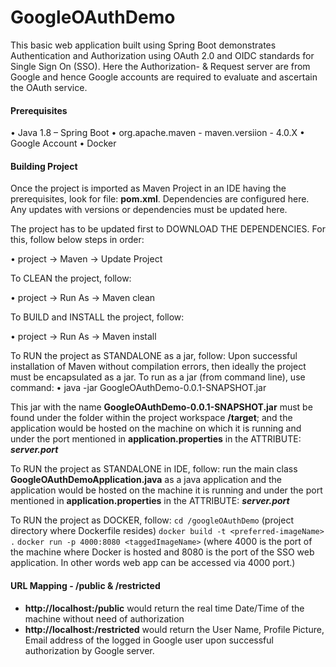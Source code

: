 # GoogleOAuthDemo
This basic web application built using Spring Boot demonstrates Authentication and Authorization using OAuth 2.0 and OIDC standards for Single Sign On (SSO). Here the Authorization- & Request server are from Google and hence Google accounts are required to evaluate and ascertain the OAuth service.

#### Prerequisites
•   Java 1.8 – Spring Boot
•   org.apache.maven - maven.versiion - 4.0.X
•   Google Account
•   Docker

#### Building Project

Once the project is imported as Maven Project in an IDE having the prerequisites, look for file: **pom.xml**. Dependencies are configured here. Any updates with versions or dependencies must be updated here.

The project has to be updated first to DOWNLOAD THE DEPENDENCIES. 
For this, follow below steps in order:

•   project -> Maven -> Update Project

To CLEAN the project, follow:

•   project -> Run As -> Maven clean

To BUILD and INSTALL the project, follow:

•   project -> Run As -> Maven install


To RUN the project as STANDALONE as a jar, follow:
Upon successful installation of Maven without compilation errors, then ideally the project must be encapsulated as a jar. To run as a jar (from command line), use command: 
•   java -jar  GoogleOAuthDemo-0.0.1-SNAPSHOT.jar

This jar with the name **GoogleOAuthDemo-0.0.1-SNAPSHOT.jar** must be found under the  folder within the project workspace **/target**; and the application would be hosted on the machine on which it is running and under the port mentioned in **application.properties** in the ATTRIBUTE: *__server.port__*

To RUN the project as STANDALONE in IDE, follow: 
run the main class **GoogleOAuthDemoApplication.java** as a java application and the application would be hosted on the machine it is running and under the port mentioned in **application.properties** in the ATTRIBUTE: *__server.port__*

To RUN the project as DOCKER, follow:
``` cd /googleOAuthDemo ``` (project directory where Dockerfile resides)
``` docker build -t <preferred-imageName> . ```
``` docker run -p 4000:8080 <taggedImageName> ``` (where 4000 is the port of the machine where Docker is hosted and 8080 is the port of the SSO web application. In other words web app can be accessed via 4000 port.)

#### URL Mapping - /public & /restricted
* **http://localhost:<port>/public** would return the real time Date/Time of the machine without need of authorization
* **http://localhost:<port>/restricted** would return the User Name, Profile Picture, Email address of the logged in Google user upon successful authorization by Google server.
